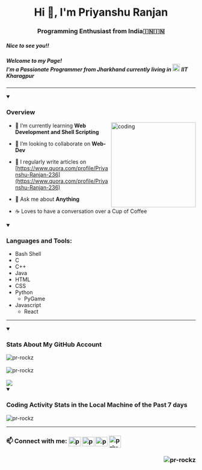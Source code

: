 <h1 align="Center">Hi 👋, I'm Priyanshu Ranjan</h1>
<h3 align="center">Programming Enthusiast from India🇮🇳🇮🇳</h3>
<h5 align="left">Nice to see you!!</h5>
<h5 align="left">Welcome to my Page!<br>I'm a Passionate Programmer from <strong>Jharkhand</strong> currently living in  <img alt="coding" width="20" src="https://upload.wikimedia.org/wikipedia/en/thumb/1/1c/IIT_Kharagpur_Logo.svg/1200px-IIT_Kharagpur_Logo.svg.png"> IIT Kharagpur</h5>

<hr>

<details id=1 open>
<summary><h3>Overview</h3></summary>

<img align="right" alt="coding" width="225" src="https://media.tenor.com/_DOBjnGspYAAAAAM/code-coding.gif">

- 🌱 I’m currently learning **Web Development and Shell Scripting**

- 👯 I’m looking to collaborate on **Web-Dev**

- 📝 I regularly write articles on [https://www.quora.com/profile/Priyanshu-Ranjan-236](https://www.quora.com/profile/Priyanshu-Ranjan-236)

- 💬 Ask me about **Anything**

- ☕️ Loves to have a conversation over a Cup of Coffee
</details>

<details id=2 open>
<summary><h3 align="left">Languages and Tools:</h3></summary>
<ul>
  <li>Bash Shell</li>
  <li>C</li>
  <li>C++</li>
  <li>Java</li>
  <li>HTML</li>
  <li>CSS</li>
  <li>Python
    <ul>
      <li>PyGame</li>
    </ul>
  </li>
  <li>Javascript
    <ul>
      <li>React</li>
    </ul>
  </li>
</ul>
</details>

<hr>

<details id=3 open>
<summary><h3>Stats About My GitHub Account</h3></summary>
<img align="left" src="https://github-readme-stats.vercel.app/api/top-langs?username=pr-rockz&show_icons=true&locale=en&layout=compact&theme=aura" alt="pr-rockz" />
<br clear="all" /><br>
<img align="left" src="https://github-readme-stats.vercel.app/api?username=pr-rockz&show_icons=true&locale=en&theme=radical" alt="pr-rockz" />
<br clear="all" /><br>
<img src="https://github-readme-streak-stats.herokuapp.com/?user=pr-rockz&theme=dracula"/>
</details>

<details id=4 open>
<summary><h3>Coding Activity Stats in the Local Machine of the Past 7 days</h3></summary>
<p><img align="left" src="https://github-readme-stats.vercel.app/api/wakatime?username=pr_rockz&theme=maroongold" alt="pr-rockz" /></p>
<br clear="all" />
</details>
<hr>

<h3 align="left"> 📫 Connect with me:  <a href="https://twitter.com/pr_rockz1" target="blank"><img align="center" src="https://raw.githubusercontent.com/rahuldkjain/github-profile-readme-generator/master/src/images/icons/Social/twitter.svg" alt="pr_rockz1" height="25" width="32" /></a>
<a href="https://linkedin.com/in/priyanshu ranjan" target="blank"><img align="center" src="https://raw.githubusercontent.com/rahuldkjain/github-profile-readme-generator/master/src/images/icons/Social/linked-in-alt.svg" alt="priyanshu ranjan" height="25" width="32" /></a>
<a href="https://fb.com/priyanshu ranjan" target="blank"><img align="center" src="https://raw.githubusercontent.com/rahuldkjain/github-profile-readme-generator/master/src/images/icons/Social/facebook.svg" alt="priyanshu ranjan" height="25" width="32" /></a> <a href="https://t.me/pr_rockz" target="blank"><img align="center" src="https://icons.iconarchive.com/icons/froyoshark/enkel/128/Telegram-icon.png" alt="priyanshu ranjan" width="32" /></a> </h3>
<h3><img align="right" src="https://komarev.com/ghpvc/?username=pr-rockz&label=Profile%20views&color=0e75b6&style=flat" alt="pr-rockz" /></h3>
